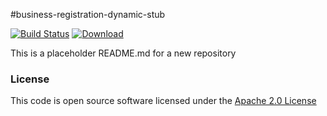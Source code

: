 #business-registration-dynamic-stub

[![Build Status](https://travis-ci.org/hmrc/business-registration-dynamic-stub.svg)](https://travis-ci.org/hmrc/business-registration-dynamic-stub) [ ![Download](https://api.bintray.com/packages/hmrc/releases/business-registration-dynamic-stub/images/download.svg) ](https://bintray.com/hmrc/releases/business-registration-dynamic-stub/_latestVersion)

This is a placeholder README.md for a new repository

### License

This code is open source software licensed under the [Apache 2.0 License]("http://www.apache.org/licenses/LICENSE-2.0.html")